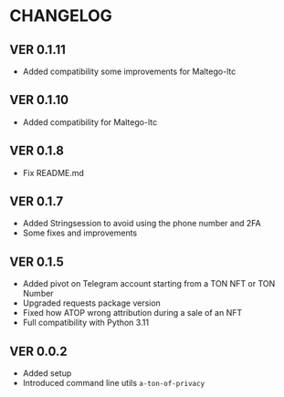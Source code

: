 # CHANGELOG

## VER 0.1.11
- Added compatibility some improvements for Maltego-ltc

## VER 0.1.10
- Added compatibility for Maltego-ltc

## VER 0.1.8
- Fix README.md

## VER 0.1.7
- Added Stringsession to avoid using the phone number and 2FA
- Some fixes and improvements

## VER 0.1.5
- Added pivot on Telegram account starting from a TON NFT or TON Number
- Upgraded requests package version
- Fixed how ATOP wrong attribution during a sale of an NFT 
- Full compatibility with Python 3.11

## VER 0.0.2
- Added setup
- Introduced command line utils `a-ton-of-privacy`